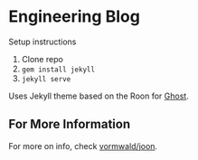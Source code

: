 # Engineering Blog

Setup instructions

1. Clone repo
2. `gem install jekyll`
3. `jekyll serve`

Uses Jekyll theme based on the Roon for [Ghost](http://github.com/tryghost/roon/).

## For More Information
For more on info, check [vormwald/joon](https://github.com/vormwald/joon).
